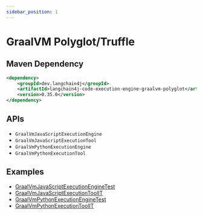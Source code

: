 ```yaml
---
sidebar_position: 1
---
```


# GraalVM Polyglot/Truffle


## Maven Dependency

```xml
<dependency>
    <groupId>dev.langchain4j</groupId>
    <artifactId>langchain4j-code-execution-engine-graalvm-polyglot</artifactId>
    <version>0.35.0</version>
</dependency>
```

## APIs

- `GraalVmJavaScriptExecutionEngine`
- `GraalVmJavaScriptExecutionTool`
- `GraalVmPythonExecutionEngine`
- `GraalVmPythonExecutionTool`


## Examples

- [GraalVmJavaScriptExecutionEngineTest](https://github.com/langchain4j/langchain4j/blob/main/code-execution-engines/langchain4j-code-execution-engine-graalvm-polyglot/src/test/java/dev/langchain4j/code/graalvm/GraalVmJavaScriptExecutionEngineTest.java)
- [GraalVmJavaScriptExecutionToolIT](https://github.com/langchain4j/langchain4j/blob/main/code-execution-engines/langchain4j-code-execution-engine-graalvm-polyglot/src/test/java/dev/langchain4j/agent/tool/graalvm/GraalVmJavaScriptExecutionToolIT.java)
- [GraalVmPythonExecutionEngineTest](https://github.com/langchain4j/langchain4j/blob/main/code-execution-engines/langchain4j-code-execution-engine-graalvm-polyglot/src/test/java/dev/langchain4j/code/graalvm/GraalVmPythonExecutionEngineTest.java)
- [GraalVmPythonExecutionToolIT](https://github.com/langchain4j/langchain4j/blob/main/code-execution-engines/langchain4j-code-execution-engine-graalvm-polyglot/src/test/java/dev/langchain4j/agent/tool/graalvm/GraalVmPythonExecutionToolIT.java)
